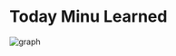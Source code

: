 # Today Minu Learned

![graph](https://github-readme-stats.vercel.app/api?username=minu-j&theme=blue-green)